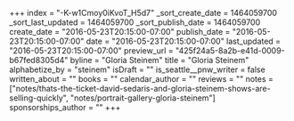 +++
index = "-K-w1Cmoy0iKvoT_H5d7"
_sort_create_date = 1464059700
_sort_last_updated = 1464059700
_sort_publish_date = 1464059700
create_date = "2016-05-23T20:15:00-07:00"
publish_date = "2016-05-23T20:15:00-07:00"
date = "2016-05-23T20:15:00-07:00"
last_updated = "2016-05-23T20:15:00-07:00"
preview_url = "425f24a5-8a2b-e41d-0009-b67fed8305d4"
byline = "Gloria Steinem"
title = "Gloria Steinem"
alphabetize_by = "steinem"
isDraft = ""
is_seattle__pnw_writer = false
written_about = ""
books = ""
calendar_author = ""
reviews = ""
notes = ["notes/thats-the-ticket-david-sedaris-and-gloria-steinem-shows-are-selling-quickly", "notes/portrait-gallery-gloria-steinem"]
sponsorships_author = ""
+++
